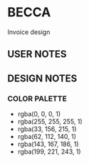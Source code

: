 # BECCA
Invoice design

## USER NOTES
## DESIGN NOTES
### COLOR PALETTE
- rgba(0, 0, 0, 1)
- rgba(255, 255, 255, 1)
- rgba(33, 156, 215, 1)
- rgba(62, 112, 140, 1)
- rgba(143, 167, 186, 1)
- rgba(199, 221, 243, 1)

